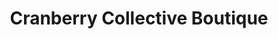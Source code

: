 ---
title: "Cranberry Collective Boutique"
url: /moose-jaw/cranberry-collective-boutique/
shop: Kleidung
---
